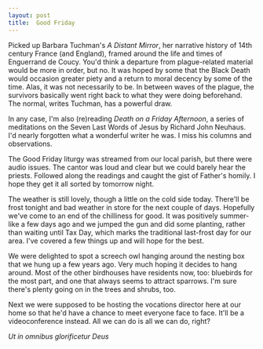 ```yaml
---
layout: post
title:  Good Friday
---
```

Picked up Barbara Tuchman's _A Distant Mirror_, her narrative history of 14th
century France (and England), framed around the life and times of Enguerrand de
Coucy. You'd think a departure from plague-related material would be more in
order, but no. It was hoped by some that the Black Death would occasion greater
piety and a return to moral decency by some of the time. Alas, it was not
necessarily to be. In between waves of the plague, the survivors basically went
right back to what they were doing beforehand. The normal, writes Tuchman, has a
powerful draw. 

In any case, I'm also (re)reading _Death on a Friday Afternoon_, a series of
meditations on the Seven Last Words of Jesus by Richard John Neuhaus. I'd nearly
forgotten what a wonderful writer he was. I miss his columns and observations.

The Good Friday liturgy was streamed from our local parish, but there were audio
issues. The cantor was loud and clear but we could barely hear the priests.
Followed along the readings and caught the gist of Father's homily. I hope they
get it all sorted by tomorrow night. 

The weather is still lovely, though a little on the cold side today. There'll be
frost tonight and bad weather in store for the next couple of days. Hopefully
we've come to an end of the chilliness for good. It was positively summer-like a
few days ago and we jumped the gun and did some planting, rather than waiting
until Tax Day, which marks the traditional last-frost day for our area. I've
covered a few things up and will hope for the best. 

We were delighted to spot a screech owl hanging around the nesting box that we hung up
a few years ago. Very much hoping it decides to hang around. Most of the other
birdhouses have residents now, too: bluebirds for the most part, and one that
always seems to attract sparrows. I'm sure there's plenty going on in the trees
and shrubs, too.

Next we were supposed to be hosting the vocations director here at our home so
that he'd have a chance to meet everyone face to face. It'll be a
videoconference instead. All we can do is all we can do, right?

_Ut in omnibus glorificetur Deus_